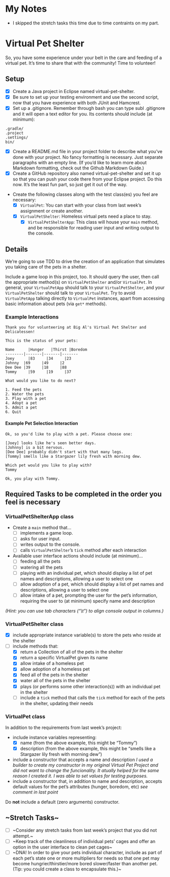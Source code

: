 # My Notes

  * I skipped the stretch tasks this time due to time contraints on my part.


# Virtual Pet Shelter
So, you have some experience under your belt in the care and feeding of a virtual pet. It’s time to share that with the community! Time to volunteer!

## Setup
  * [x] Create a Java project in Eclipse named virtual-pet-shelter.
  * [x] Be sure to set up your testing environment and use the second script, now that you have experience with both JUnit and Hamcrest.
  * [x] Set up a .gitignore. Remember through bash you can type subl .gitignore and it will open a text editor for you. Its contents should include (at minimum):
   ```.classpath
  .gradle/
  .project
  .settings/
  bin/

  ```
  * [x] Create a README.md file in your project folder to describe what you’ve done with your project. No fancy formatting is necessary. Just separate paragraphs with an empty line. (If you’d like to learn more about Markdown formatting, check out the Github Markdown Guide.)
  * [x] Create a GitHub repository also named virtual-pet-shelter and set it up so that you can push your code there from your Eclipse project. Do this now. It’s the least fun part, so just get it out of the way.
  * Create the following classes along with the test class(es) you feel are necessary:
    * [x] `VirtualPet`: You can start with your class from last week’s assignment or create another.
    * [x] `VirtualPetShelter`: Homeless virtual pets need a place to stay.
	  * [x] `VirtualPetShelterApp`: This class will house your `main` method, and be responsible for reading user input and writing output to the console.

## Details
We’re going to use TDD to drive the creation of an application that simulates you taking care of the pets in a shelter.

Include a game loop in this project, too. It should query the user, then call the appropriate method(s) on `VirtualPetShelter` and/or `VirtualPet`. In general, your `VirtualPetApp` should talk to your `VirtualPetShelter`, and your `VirtualPetShelter` should talk to your `VirtualPet`. Try to avoid `VirtualPetApp` talking directly to `VirtualPet` instances, apart from accessing basic information about pets (via `get*` methods).

### Example Interactions
```
Thank you for volunteering at Big Al's Virtual Pet Shelter and Delicatessen!

This is the status of your pets:

Name	  |Hunger	|Thirst	|Boredom
--------|-------|-------|-------
Joey	  |83     |34     |23
Johnny	|69     |49     |2
Dee Dee	|39     |18     |88
Tommy	  |59     |19     |37

What would you like to do next?

1. Feed the pets
2. Water the pets
3. Play with a pet
4. Adopt a pet
5. Admit a pet
6. Quit

```

#### Example Pet Selection Interaction
```
Ok, so you'd like to play with a pet. Please choose one:

[Joey] looks like he's seen better days.
[Johnny] is a bit nervous.
[Dee Dee] probably didn't start with that many legs.
[Tommy] smells like a Stargazer lily fresh with morning dew.

Which pet would you like to play with?
Tommy

Ok, you play with Tommy.

```
## Required Tasks to be completed in the order you feel is necessary
### VirtualPetShelterApp class
  * Create a `main` method that…
    * [ ] implements a game loop.
    * [ ] asks for user input.
    * [ ] writes output to the console.
    * [ ] calls `VirtualPetShelter`’s `tick` method after each interaction
  * Available user interface actions should include (at minimum)…
    * [ ] feeding all the pets
    * [ ] watering all the pets
    * [ ] playing with an individual pet, which should display a list of pet names and descriptions, allowing a user to select one
    * [ ] allow adoption of a pet, which should display a list of pet names and descriptions, allowing a user to select one
    * [ ] allow intake of a pet, prompting the user for the pet’s information, requiring the user to (at minimum) specify name and description

_(Hint: you can use tab characters (“\t”) to align console output in columns.)_

### VirtualPetShelter class
  * [x] include appropriate instance variable(s) to store the pets who reside at the shelter
  * [ ] include methods that:
    * [x] return a Collection of all of the pets in the shelter
    * [x] return a specific VirtualPet given its name
    * [x] allow intake of a homeless pet
    * [x] allow adoption of a homeless pet
    * [x] feed all of the pets in the shelter
    * [x] water all of the pets in the shelter
    * [x] plays (or performs some other interaction(s)) with an individual pet in the shelter
    * [ ] include a `tick` method that calls the `tick` method for each of the pets in the shelter, updating their needs

### VirtualPet class

In addition to the requirements from last week’s project:

  * include instance variables representing:
    * [x] name (from the above example, this might be “Tommy”)
    * [x] description (from the above example, this might be “smells like a Stargazer lily fresh with morning dew”)
  * include a constructor that accepts a name and description _I used a builder to create my constructor in my original Virtual Pet Project and
  did not want to change the funcionality. It atually helped for the same reason I created it. I was able to set values for testing purposes._
  * include a constructor that, in addition to name and description, accepts default values for the pet’s attributes (hunger, boredom, etc) _see comment in last point_

Do **not** include a default (zero arguments) constructor.


## ~Stretch Tasks~
  * [ ] ~Consider any stretch tasks from last week’s project that you did not attempt.~
  * [ ] ~Keep track of the cleanliness of individual pets’ cages and offer an option in the user interface to clean pet cages~
  * [ ] ~DNA! In order to give your pets individual character, include as part of each pet’s state one or more multipliers for needs so that one pet may become hungrier/thirstier/more bored slower/faster than another pet. (Tip: you could create a class to encapsulate this.)~